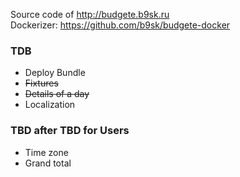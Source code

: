 Source code of http://budgete.b9sk.ru  
Dockerizer: https://github.com/b9sk/budgete-docker

### TDB
* Deploy Bundle
* ~~Fixtures~~
* ~~Details of a day~~
* Localization

### TBD after TBD for Users
* Time zone
* Grand total
